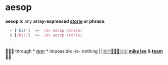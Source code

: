 # aesop

**aesop** is any **array-expressed [storie](stories.md) or phrase**.

```javascript
  ~ ['hi!']  <=  /an aesop phrase/
  & [/hi!/]  <=  /an aesop storie/
  ;
```

####

🙇🏾‍♂️ through * [**יהוה**](../LICENSE.txt#L1) * impossible -is- nothing ||
[🇬🇾👨🏾‍💻🇺🇸](https://en.wikipedia.org/wiki/Guyana)
[**mike lee**](https://github.com/iskitz) &
[**team**](https://team.ionify.net/)
🤲🏾
